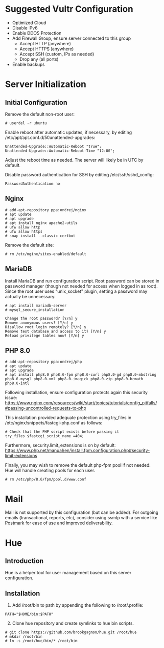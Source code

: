 # Suggested Vultr Configuration

* Optimized Cloud
* Disable IPv6
* Enable DDOS Protection
* Add Firewall Group, ensure server connected to this group
  * Accept HTTP (anywhere)
  * Accept HTTPS (anywhere)
  * Accept SSH (custom, IPs as needed)
  * Drop any (all ports) 
* Enable backups

# Server Initialization

## Initial Configuration

Remove the default non-root user:

```
# userdel -r ubuntu
```

Enable reboot after automatic updates, if necessary, by editing /etc/apt/apt.conf.d/50unattended-upgrades:

```
Unattended-Upgrade::Automatic-Reboot "true";
Unattended-Upgrade::Automatic-Reboot-Time "12:00";
```

Adjust the reboot time as needed. The server will likely be in UTC by default.

Disable password authentication for SSH by editing /etc/ssh/sshd_config:

```
PasswordAuthentication no
```

## Nginx

```
# add-apt-repository ppa:ondrej/nginx
# apt update
# apt upgrade
# apt install nginx apache2-utils
# ufw allow http
# ufw allow https
# snap install --classic certbot
```

Remove the default site:

```
# rm /etc/nginx/sites-enabled/default
```

## MariaDB

Install MariaDB and run configuration script. Root password can be stored in password manager (though not needed for access when logged in as root). Since the root user uses "unix_socket" plugin, setting a password may actually be unnecessary.

```
# apt install mariadb-server
# mysql_secure_installation

Change the root password? [Y/n] y
Remove anonymous users? [Y/n] y
Disallow root login remotely? [Y/n] y
Remove test database and access to it? [Y/n] y
Reload privilege tables now? [Y/n] y
```

## PHP 8.0

```
# add-apt-repository ppa:ondrej/php
# apt update
# apt upgrade
# apt install php8.0 php8.0-fpm php8.0-curl php8.0-gd php8.0-mbstring php8.0-mysql php8.0-xml php8.0-imagick php8.0-zip php8.0-bcmath php8.0-intl
```

Following installation, ensure configuration protects again this security issue:
https://www.nginx.com/resources/wiki/start/topics/tutorials/config_pitfalls/#passing-uncontrolled-requests-to-php

This installation provided adequate protection using try_files in /etc/nginx/snippets/fastcgi-php.conf as follows:

```
# Check that the PHP script exists before passing it
try_files $fastcgi_script_name =404;
```

Furthermore, security.limit_extensions is on by default:  
https://www.php.net/manual/en/install.fpm.configuration.php#security-limit-extensions

Finally, you may wish to remove the default php-fpm pool if not needed. Hue will handle creating pools for each user.

```
# rm /etc/php/8.0/fpm/pool.d/www.conf
```

# Mail

Mail is not supported by this configuration (but can be added). For outgoing emails (transactional, reports, etc), consider using ssmtp with a service like [Postmark](https://postmarkapp.com/) for ease of use and improved deliverability.

# Hue

## Introduction

Hue is a helper tool for user management based on this server configuration.

## Installation

1. Add /root/bin to path by appending the following to /root/.profile:

```
PATH="$HOME/bin:$PATH"
```

2. Clone hue repository and create symlinks to hue bin scripts.

```
# git clone https://github.com/brookgagnon/hue.git /root/hue
# mkdir /root/bin
# ln -s /root/hue/bin/* /root/bin
```
